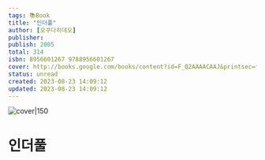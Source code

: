 ```yaml
---
tags: 📚Book
title: "인더풀"
author: [오쿠다히데오]
publisher: 
publish: 2005
total: 314
isbn: 8956601267 9788956601267
cover: http://books.google.com/books/content?id=F_Q2AAAACAAJ&printsec=frontcover&img=1&zoom=1&source=gbs_api
status: unread
created: 2023-08-23 14:09:12
updated: 2023-08-23 14:09:12
---
```


![cover|150](http://books.google.com/books/content?id=F_Q2AAAACAAJ&printsec=frontcover&img=1&zoom=1&source=gbs_api)

# 인더풀